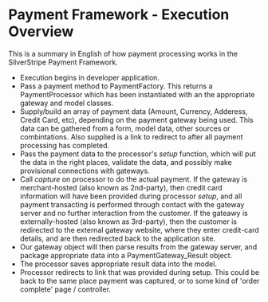 # Payment Framework - Execution Overview

This is a summary in English of how payment processing works in the SilverStripe
Payment Framework.

 * Execution begins in developer application.
 * Pass a payment method to PaymentFactory. This returns a PaymentProcessor which
 has been instantiated with an the appropriate gateway and model classes.
 * Supply/build an array of payment data (Amount, Currency, Adderess, Credit Card, etc),
 depending on the payment gateway being used. This data can be gathered from a form,
 model data, other sources or combintations. Also supplied is a link to redirect to
 after all payment processing has completed.
 * Pass the payment data to the processor's *setup* function, which will put the data
 in the right places, validate the data, and possibly make provisional connections with
 gateways.
 * Call *capture* on processor to do the actual payment. If the gateway is merchant-hosted
 (also known as 2nd-party), then credit card information will have been provided during
 processor *setup*, and all payment transacting is performed through contact with the gateway
 server and no further interaction from the customer. If the gateawy is externally-hosted
 (also known as 3rd-party), then the customer is redirected to the external gateway website,
 where they enter credit-card details, and are then redirected back to the application site.
 * Our gateway object will then parse results from the gateway server, and package appropriate
 data into a PaymentGateway_Result object.
 * The processor saves appropriate result data into the model.
 * Processor redirects to link that was provided during setup. This could be back to the same place
 payment was captured, or to some kind of 'order complete' page / controller.